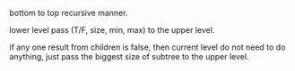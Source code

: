 
bottom to top recursive manner.  

lower level pass (T/F, size, min, max) to the upper level.    

if any one result from children is false, then current level do not need to do anything, just pass the biggest size of subtree to the upper level.   

